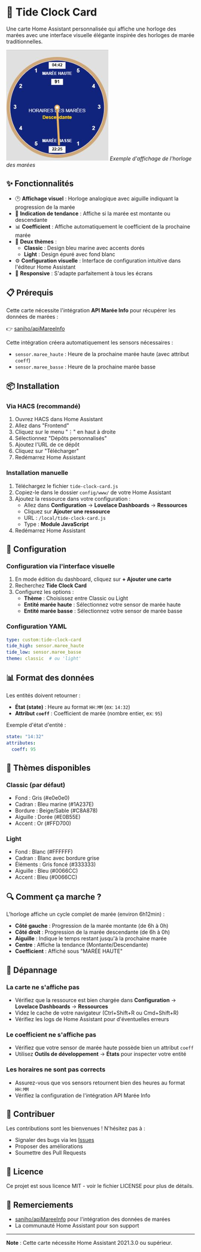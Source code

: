 # 🌊 Tide Clock Card

Une carte Home Assistant personnalisée qui affiche une horloge des marées avec une interface visuelle élégante inspirée des horloges de marée traditionnelles.

![Tide Clock Card](./tide-clock-preview.png)
*Exemple d'affichage de l'horloge des marées*

## ✨ Fonctionnalités

- 🕐 **Affichage visuel** : Horloge analogique avec aiguille indiquant la progression de la marée
- 🌊 **Indication de tendance** : Affiche si la marée est montante ou descendante
- 📊 **Coefficient** : Affiche automatiquement le coefficient de la prochaine marée
- 🎨 **Deux thèmes** : 
  - **Classic** : Design bleu marine avec accents dorés
  - **Light** : Design épuré avec fond blanc
- ⚙️ **Configuration visuelle** : Interface de configuration intuitive dans l'éditeur Home Assistant
- 📱 **Responsive** : S'adapte parfaitement à tous les écrans

## 📋 Prérequis

Cette carte nécessite l'intégration **API Marée Info** pour récupérer les données de marées :

👉 [saniho/apiMareeInfo](https://github.com/saniho/apiMareeInfo)

Cette intégration créera automatiquement les sensors nécessaires :
- `sensor.maree_haute` : Heure de la prochaine marée haute (avec attribut `coeff`)
- `sensor.maree_basse` : Heure de la prochaine marée basse

## 📦 Installation

### Via HACS (recommandé)

1. Ouvrez HACS dans Home Assistant
2. Allez dans "Frontend"
3. Cliquez sur le menu "⋮" en haut à droite
4. Sélectionnez "Dépôts personnalisés"
5. Ajoutez l'URL de ce dépôt
6. Cliquez sur "Télécharger"
7. Redémarrez Home Assistant

### Installation manuelle

1. Téléchargez le fichier `tide-clock-card.js`
2. Copiez-le dans le dossier `config/www/` de votre Home Assistant
3. Ajoutez la ressource dans votre configuration :
   - Allez dans **Configuration** → **Lovelace Dashboards** → **Ressources**
   - Cliquez sur **Ajouter une ressource**
   - URL : `/local/tide-clock-card.js`
   - Type : **Module JavaScript**
4. Redémarrez Home Assistant

## 🔧 Configuration

### Configuration via l'interface visuelle

1. En mode édition du dashboard, cliquez sur **+ Ajouter une carte**
2. Recherchez **Tide Clock Card**
3. Configurez les options :
   - **Thème** : Choisissez entre Classic ou Light
   - **Entité marée haute** : Sélectionnez votre sensor de marée haute
   - **Entité marée basse** : Sélectionnez votre sensor de marée basse

### Configuration YAML

```yaml
type: custom:tide-clock-card
tide_high: sensor.maree_haute
tide_low: sensor.maree_basse
theme: classic  # ou 'light'
```

## 📊 Format des données

Les entités doivent retourner :
- **État (state)** : Heure au format `HH:MM` (ex: `14:32`)
- **Attribut `coeff`** : Coefficient de marée (nombre entier, ex: `95`)

Exemple d'état d'entité :
```yaml
state: "14:32"
attributes:
  coeff: 95
```

## 🎨 Thèmes disponibles

### Classic (par défaut)
- Fond : Gris (#e0e0e0)
- Cadran : Bleu marine (#1A237E)
- Bordure : Beige/Sable (#C8A878)
- Aiguille : Dorée (#E0B55E)
- Accent : Or (#FFD700)

### Light
- Fond : Blanc (#FFFFFF)
- Cadran : Blanc avec bordure grise
- Éléments : Gris foncé (#333333)
- Aiguille : Bleu (#0066CC)
- Accent : Bleu (#0066CC)

## 🔍 Comment ça marche ?

L'horloge affiche un cycle complet de marée (environ 6h12min) :
- **Côté gauche** : Progression de la marée montante (de 6h à 0h)
- **Côté droit** : Progression de la marée descendante (de 6h à 0h)
- **Aiguille** : Indique le temps restant jusqu'à la prochaine marée
- **Centre** : Affiche la tendance (Montante/Descendante)
- **Coefficient** : Affiché sous "MARÉE HAUTE"

## 🐛 Dépannage

### La carte ne s'affiche pas
- Vérifiez que la ressource est bien chargée dans **Configuration** → **Lovelace Dashboards** → **Ressources**
- Videz le cache de votre navigateur (Ctrl+Shift+R ou Cmd+Shift+R)
- Vérifiez les logs de Home Assistant pour d'éventuelles erreurs

### Le coefficient ne s'affiche pas
- Vérifiez que votre sensor de marée haute possède bien un attribut `coeff`
- Utilisez **Outils de développement** → **États** pour inspecter votre entité

### Les horaires ne sont pas corrects
- Assurez-vous que vos sensors retournent bien des heures au format `HH:MM`
- Vérifiez la configuration de l'intégration API Marée Info

## 🤝 Contribuer

Les contributions sont les bienvenues ! N'hésitez pas à :
- Signaler des bugs via les [Issues](../../issues)
- Proposer des améliorations
- Soumettre des Pull Requests

## 📝 Licence

Ce projet est sous licence MIT - voir le fichier LICENSE pour plus de détails.

## 🙏 Remerciements

- [saniho/apiMareeInfo](https://github.com/saniho/apiMareeInfo) pour l'intégration des données de marées
- La communauté Home Assistant pour son support

---

**Note** : Cette carte nécessite Home Assistant 2021.3.0 ou supérieur.
